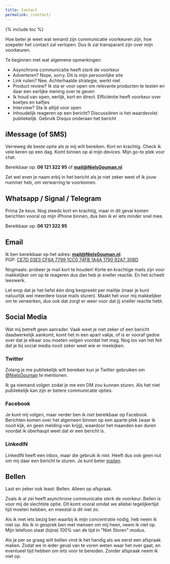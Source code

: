 ```yaml
---
title: Contact
permalink: /contact/
---
```


{% include toc %}

Hoe beter je weet wat iemand zijn communicatie voorkeuren zijn, hoe soepeler het contact zal verlopen. Dus ik zal transparant zijn over mijn voorkeuren.

Te beginnen met wat algemene opmerkingen:
- Asynchrone communicatie heeft *sterk* de voorkeur
- Adverteren? Nope, sorry. Dit is mijn persoonlijke site
- Link ruilen? Nee. Achterhaalde strategie, werkt niet
- Product review? Ik sta er voor open om relevante producten te testen en daar een eerlijke mening over te geven
- Ik houd van open, eerlijk, kort en direct. Efficiëntie heeft voorkeur over koetjes en kalfjes
- Interview? Sta ik altijd voor open
- Inhoudelijk reageren op een bericht? Discussiëren is het waardevolst publiekelijk. Gebruik Disqus onderaan het bericht

## iMessage (of SMS)
Verreweg de beste optie als je mij wilt bereiken. Kort en krachtig. Check ik vele keren op een dag. Komt binnen op al mijn devices. Mijn go-to plek voor chat.

Bereikbaar op: **06 121 322 95** of **mail@NielsGouman.nl**

Zet wel even je naam erbij in het bericht als je niet zeker weet of ik jouw nummer heb, om verwarring te voorkomen.

## Whatsapp / Signal / Telegram
Prima 2e keus. Nog steeds kort en krachtig, maar in dit geval komen berichten vooral op mijn iPhone binnen, dus ben ik er iets minder snel mee.

Bereikbaar op: **06 121 322 95**

## Email
Ik ben bereikbaar op het adres: **mail@NielsGouman.nl**.   
PGP: [CE7D 03E3 CF6A 7799 1CC0  74FB 1A4A 1790 92A7 308D](/assets/92A7308D.asc)

Nogmaals: probeer je mail kort te houden! Korte en krachtige mails zijn voor makkelijker om op te reageren dus dan heb je sneller reactie. En het scheelt leeswerk. 

Let erop dat je het liefst één ding bespreekt per mailtje (maar je kunt natuurlijk wel meerdere losse mails sturen). Maakt het voor mij makkelijker om te verwerken, dus ook dat zorgt er weer voor dat jij sneller reactie hebt.

## Social Media
Wat mij betreft geen aanrader. Vaak weet je niet zeker of een bericht daadwerkelijk aankomt, komt het in een apart vakje, of is er vooraf gedoe over dat je elkaar zou moeten volgen voordat het mag. Nog los van het feit dat je bij social media nooit zeker weet wie er meekijken.

### Twitter
Zolang je me publiekelijk wilt bereiken kun je Twitter gebruiken om [@NielsGouman](https://twitter.com/NielsGouman) te mentionen.

Ik ga niemand volgen zodat je me een DM zou kunnen sturen. Als het niet publiekelijk kan zijn er betere communicatie opties.

### Facebook
Je kunt mij volgen, maar verder ben ik *niet* bereikbaar op Facebook. Berichten komen over het algemeen binnen op een aparte plek (waar ik nooit kijk, en geen melding van krijg), waardoor het maanden kan duren voordat ik überhaupt weet dat er een bericht is.

### LinkedIN
LinkedIN heeft een inbox, maar die gebruik ik *niet*. Heeft dus ook geen nut om mij daar een bericht te sturen. Je kunt beter [mailen](#email).

## Bellen
Last en zeker ook least: Bellen. Alleen op afspraak.

Zoals ik al zei heeft asynchrone communicatie *sterk* de voorkeur. Bellen is voor mij de slechtste optie. Dit komt vooral omdat we allebei tegelijkertijd tijd moeten hebben, en meestal is dit niet zo. 

Als ik met iets bezig ben waarbij ik mijn concentratie nodig, heb neem ik niet op. Als ik in gesprek ben met mensen om mij heen, neem ik niet op. Mijn telefoon staat (bijna) 100% van de tijd in "Niet Storen" modus.

Als je per se graag wilt bellen vind ik het handig als we eerst een afspraak maken. Zodat we in ieder geval van te voren weten waar het over gaat, en eventueel tijd hebben om iets voor te bereiden. Zonder afspraak neem ik niet op.
